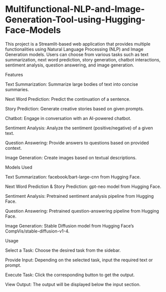 # Multifunctional-NLP-and-Image-Generation-Tool-using-Hugging-Face-Models


This project is a Streamlit-based web application that provides multiple functionalities using Natural Language Processing (NLP) and Image Generation models. Users can choose from various tasks such as text summarization, next word prediction, story generation, chatbot interactions, sentiment analysis, question answering, and image generation.


Features


Text Summarization: Summarize large bodies of text into concise summaries.

Next Word Prediction: Predict the continuation of a sentence.

Story Prediction: Generate creative stories based on given prompts.

Chatbot: Engage in conversation with an AI-powered chatbot.

Sentiment Analysis: Analyze the sentiment (positive/negative) of a given text.

Question Answering: Provide answers to questions based on provided context.

Image Generation: Create images based on textual descriptions.


Models Used


Text Summarization: facebook/bart-large-cnn from Hugging Face.

Next Word Prediction & Story Prediction: gpt-neo model from Hugging Face.

Sentiment Analysis: Pretrained sentiment analysis pipeline from Hugging Face.

Question Answering: Pretrained question-answering pipeline from Hugging Face.

Image Generation: Stable Diffusion model from Hugging Face’s CompVis/stable-diffusion-v1-4.


Usage


Select a Task: Choose the desired task from the sidebar.

Provide Input: Depending on the selected task, input the required text or prompt.

Execute Task: Click the corresponding button to get the output.

View Output: The output will be displayed below the input section.

